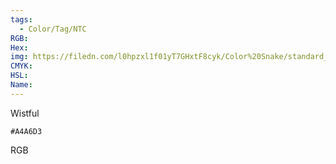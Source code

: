 ```yaml
---
tags:
  - Color/Tag/NTC
RGB:
Hex:
img: https://filedn.com/l0hpzxl1f01yT7GHxtF8cyk/Color%20Snake/standard_csv_to_svg/A4A6D3.svg
CMYK:
HSL:
Name:
---
```

Wistful
```palette
#A4A6D3
```
RGB
